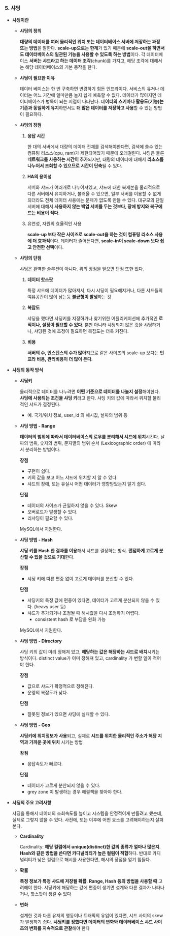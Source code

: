 ### 5. 샤딩

- **샤딩이란**
    - **샤딩의 정의**

        **대량의 데이터를 여러 물리적인 위치 또는 데이터베이스 서버에 저장하는 과정 또는 방법**을 말한다. **scale-up으로는 한계**가 있기 때문에 **scale-out을 하면서도 데이터베이스의 일관된 기능을 사용할 수 있도록 하는 방법**이다. 각 데이터베이스 **서버는 샤드라고 하는 데이터 조각**(chunk)를 가지고, 해당 조각에 대해서는 해당 데이터베이스의 기본 동작을 한다.

    - **샤딩이 필요한 이유**

        데이터 베이스는 한 번 구축하면 변경하기 힘든 인프라이다. 서비스의 유저나 데이터는 어느 기간에 얼마만큼 늘지 쉽게 예측할 수 없다. 데이터가 많아지면 데이터베이스가 병목이 되는 지점이 나타난다. 데**이터의 스키마나 활용도(기능)는 기존과 동일하게 유지**하면서도 **더 많은 데이터를 저장하고 사용**할 수 있는 방법이 필요하다.

    - **샤딩의 장점**
        1. **응답 시간**

            한 대의 서버에서 대량의 데이터 전체를 검색해야한다면, 검색에 쓸수 있는 컴퓨팅 리소스(cpu, ram)가 제한되어있기 때문에 오래걸린다. 샤딩은 물론 **네트워크를 사용하는 시간이 추가**되지만, 대량의 데이터에 대해서 **리소스를 나누어서 조회할 수 있으므로 시간이 단축**될 수 있다.
        2. **HA의 용이성**

            서버와 샤드가 여러개로 나누어져있고, 샤드에 대한 복제본을 물리적으로 다른 서버에서 유지하거나, 불러올 수 있으면, 일부 서버를 이용할 수 없게 되더라도 전체 데이터 사용에는 문제가 없도록 만들 수 있다. 대규모의 단일 서버에 대해서 **사용하지 않는 백업 서버를 두는 것보다, 장애 방지와 복구에 드는 비용이 적다**.

        3. 유연성, 자원의 효율적인 사용

            **scale-up 보다 작은 사이즈로 scale-out을 하는 것이 컴퓨팅 리소스 사용에 더 효과적**이다. 데이터가 줄어든다면, **scale-in이 scale-down 보다 쉽고 안전한 선택**이다.

    - **샤딩의 단점**

        샤딩은 완벽한 솔루션이 아니다. 위의 장점을 얻으면 단점 또한 있다.

        1. **데이터 핫스팟**

            특정 샤드에 데이터가 많아져서, 다시 샤딩이 필요해지거나, 다른 샤드들의 여유공간이 많이 남는등 **불균형이 발생**하는 것
        2. **복잡도**

            샤딩을 했다면 샤딩키를 지정하거나 찾기위한 어플리케이션에 추가적인 **로직이나, 설정이 필요할 수 있다**. 뿐만 아니라 샤딩되지 않은 것을 샤딩하거나, 샤딩된 것에 조정이 필요하면 복잡도는 더욱 커진다.
        3. **비용**

            **서버의 수, 인스턴스의 수가 많아**지므로 같은 사이즈의 scale-up 보다는 **인프라 비용, 관리비용이 더 많이 든다**.

- **샤딩의 동작 방식**

    - **샤딩키**

        물리적으로 데이터를 나누려면 **어떤 기준으로 데이터를 나눌지 설정**해야한다. **샤딩에 사용되는 조건을 샤딩 키**라고 한다. 샤딩 키의 값에 따라서 위치할 물리적인 샤드가 결정된다.
        - 예. 국가/위치 정보, user_id 의 해시값, 날짜의 범위 등

    - **샤딩 방법 - Range**

        **데이터의 범위에 따라서 데이터베이스의 로우를 분리해서 샤드에 위치**시킨다. 날짜의 범위, 숫자의 범위, 문자열의 범위 순서 (Lexicographic order) 에 따라서 분리하는 방법이다.

        **장점**
        - 구현이 쉽다.
        - 키의 값을 보고 어느 샤드에 위치할 지 알 수 있다.
        - 샤드의 장애, 또는 유실시 어떤 데이터가 영향받았는지 알기 쉽다.

        **단점**
        - 데이터의 사이즈가 균일하지 않을 수 있다. Skew
        - 오버로드가 발생할 수 있다.
        - 리샤딩이 필요할 수 있다.

        MySQL에서 지원한다.

    - **샤딩 방법 - Hash**

        **샤딩 키를 Hash 한 결과를 이용**해서 샤드를 결정하는 방식. **랜덤하게 고르게 분산할 수 있을 것으로 기대**한다.

        **장점**
        - 샤딩 키에 따른 편중 없이 고르게 데이터를 분산할 수 있다.

        **단점**
        - 샤딩키의 특정 값에 편중이 있다면, 데이터가 고르게 분산되지 않을 수 있다. (heavy user 등)
        - 샤드가 추가되거나 조정될 때 해시값을 다시 조정하기 어렵다.
            - consistent hash 로 부담을 완화 가능

        MySQL에서 지원한다.

    - **샤딩 방법 - Directory**

        샤딩 키의 값이 미리 정해져 있고, **해당하는 값은 해당하는 샤드로 배치**시키는 방식이다. distinct value가 이미 정해져 있고, cardinality 가 변할 일이 적어야 한다.

        **장점**
        - 값으로 샤드가 확정적으로 정해진다.
        - 운영의 복잡도가 낮다.

        **단점**
        - 잘못된 정보가 있으면 샤딩에 실패할 수 있다.

    - **샤딩 방법 - Geo**

        **샤딩키에 위치정보가 사용**되고, 실제로 **샤드를 위치한 물리적인 주소가 해당 지역과 가까운 곳에 위치** 시키는 방법

        **장점**
        - 응답속도가 빠르다.

        **단점**
        - 데이터가 고르게 분산되지 않을 수 있다.
        - grey zone 이 발생하는 경우 해결책을 찾아야 한다.

- **샤딩의 주요 고려사항**

    샤딩을 통해서 데이터의 조회속도를 높이고 시스템을 안정적이게 만들려고 했는데, 실제로 그렇지 않을 수 있다. 사전에, 또는 이후에 어떤 요소를 고려해야하는지 살펴본다.
    - **Cardinality**

        Cardinality: **해당 컬럼에서 unique(distinct)한 값의 종류가 얼마나 많은지**. **Hash와 같은 방법을 쓴다면 카디널리티가 높은 컬럼이 적합**하다. 반대로 카디널리티가 낮은 컬럼으로 해시를 사용한다면, 해시의 장점을 얻기 힘들다.

    - **확률**

        **특정 정보가 특정 샤드에 저장될 확률**. **Range, Hash 등의 방법을 사용할 때** 고려해야 한다. 샤딩키에 해당하는 값에 편중이 생기면 설계와 다른 결과가 나타나거나, 핫스팟이 생길 수 있다

    - **변화**

        설계한 것과 다른 유저의 행동이나 트래픽의 유입이 있다면, 샤드 사이의 skew 가 발생하기 쉽다. **샤딩키를 정했다면 데이터의 변화와 데이터베이스 샤드 사이즈의 변화를 지속적으로 관찰**해야 한다